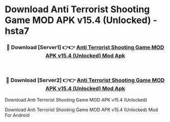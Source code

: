 # Download Anti Terrorist Shooting Game MOD APK v15.4 (Unlocked) - hsta7


<div align="center">
<h3>🔴 Download [Server1] 👉👉 <a href="https://apk-comot.site?title=Anti_Terrorist_Shooting_Game_MOD_APK_v15.4_(Unlocked)">Anti Terrorist Shooting Game MOD APK v15.4 (Unlocked) Mod Apk</a></h3><br>
<h3>🔴 Download [Server2] 👉👉 <a href="https://apk-comot.site?title=Anti_Terrorist_Shooting_Game_MOD_APK_v15.4_(Unlocked)">Anti Terrorist Shooting Game MOD APK v15.4 (Unlocked) Mod Apk</a></h3>
</div>



Download Anti Terrorist Shooting Game MOD APK v15.4 (Unlocked) 

Download Anti Terrorist Shooting Game MOD APK v15.4 (Unlocked) Mod For Android